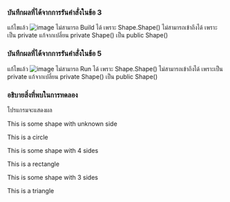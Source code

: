 ### บันทึกผลที่ได้จากการรันคำสั่งในข้อ 3
แก้ไขแล้ว
![image](https://github.com/VisawaPRO/03376836-OOP-2566-Lab-10/assets/144195555/d2bc6b33-0f8d-4238-bfed-edf49bb4d286)
ไม่สามารถ Build ได้ เพราะ Shape.Shape() ไม่สามารถเข้าถึงได้ เพราะเป็น private แก้จากเปลี่ยน private Shape() เป็น public Shape()
### บันทึกผลที่ได้จากการรันคำสั่งในข้อ 5
แก้ไขแล้ว
![image](https://github.com/VisawaPRO/03376836-OOP-2566-Lab-10/assets/144195555/81e90395-a811-4f85-b18b-b5190f270e9a)
ไม่สามารถ Run ได้ เพราะ Shape.Shape() ไม่สามารถเข้าถึงได้ เพราะเป็น private แก้จากเปลี่ยน private Shape() เป็น public Shape()
### อธิบายสิ่งที่พบในการทดลอง
โปรแกรมจะแสดงผล

This is some shape with unknown side

This is a circle

This is some shape with 4 sides

This is a rectangle

This is some shape with 3 sides

This is a triangle

